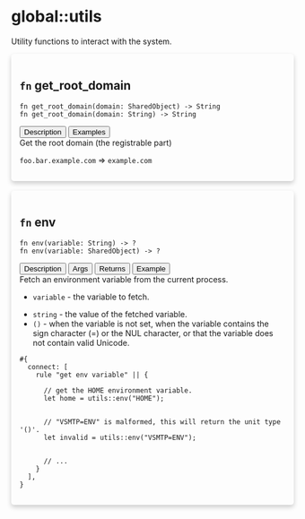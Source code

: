 # global::utils

Utility functions to interact with the system.


<div markdown="span" style='box-shadow: 0 4px 8px 0 rgba(0,0,0,0.2); padding: 15px; border-radius: 5px;'>

<h2 class="func-name"> <code>fn</code> get_root_domain </h2>

```rust,ignore
fn get_root_domain(domain: SharedObject) -> String
fn get_root_domain(domain: String) -> String
```

<div class="tab">
    <button
    group="get_root_domain"
    id="link-get_root_domain-description"
    class="tablinks active"
    onclick="openTab(event, 'get_root_domain', 'description')">
        Description
    </button>
    <button
    group="get_root_domain"
    id="link-get_root_domain-Examples"
    class="tablinks"
    onclick="openTab(event, 'get_root_domain', 'Examples')">
        Examples
    </button></div>

<div group="get_root_domain" id="get_root_domain-description" style="display: block;" markdown="span" class="tabcontent">
Get the root domain (the registrable part)


</div>

<div group="get_root_domain" id="get_root_domain-Examples" class="tabcontent">

`foo.bar.example.com` => `example.com`
</div>

</div>
</br>

<div markdown="span" style='box-shadow: 0 4px 8px 0 rgba(0,0,0,0.2); padding: 15px; border-radius: 5px;'>

<h2 class="func-name"> <code>fn</code> env </h2>

```rust,ignore
fn env(variable: String) -> ?
fn env(variable: SharedObject) -> ?
```

<div class="tab">
    <button
    group="env"
    id="link-env-description"
    class="tablinks active"
    onclick="openTab(event, 'env', 'description')">
        Description
    </button>
    <button
    group="env"
    id="link-env-Args"
    class="tablinks"
    onclick="openTab(event, 'env', 'Args')">
        Args
    </button>
    <button
    group="env"
    id="link-env-Returns"
    class="tablinks"
    onclick="openTab(event, 'env', 'Returns')">
        Returns
    </button>
    <button
    group="env"
    id="link-env-Example"
    class="tablinks"
    onclick="openTab(event, 'env', 'Example')">
        Example
    </button></div>

<div group="env" id="env-description" style="display: block;" markdown="span" class="tabcontent">
Fetch an environment variable from the current process.


</div>

<div group="env" id="env-Args" class="tabcontent">

* `variable` - the variable to fetch.


</div>

<div group="env" id="env-Returns" class="tabcontent">

* `string` - the value of the fetched variable.
* `()`     - when the variable is not set,  when the variable contains the sign character (=) or the NUL character,
or that the variable does not contain valid Unicode.


</div>

<div group="env" id="env-Example" class="tabcontent">

```
#{
  connect: [
    rule "get env variable" || {

      // get the HOME environment variable.
      let home = utils::env("HOME");


      // "VSMTP=ENV" is malformed, this will return the unit type '()'.
      let invalid = utils::env("VSMTP=ENV");


      // ...
    }
  ],
}
```
</div>

</div>
</br>
